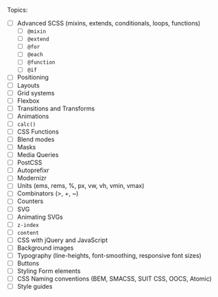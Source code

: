 Topics:

- [ ] Advanced SCSS (mixins, extends, conditionals, loops, functions)
  - [ ] `@mixin`
  - [ ] `@extend`
  - [ ] `@for`
  - [ ] `@each`
  - [ ] `@function`
  - [ ] `@if`
- [ ] Positioning
- [ ] Layouts
- [ ] Grid systems
- [ ] Flexbox
- [ ] Transitions and Transforms
- [ ] Animations
- [ ] `calc()`
- [ ] CSS Functions
- [ ] Blend modes
- [ ] Masks
- [ ] Media Queries
- [ ] PostCSS
- [ ] Autoprefixr
- [ ] Modernizr
- [ ] Units (ems, rems, %, px, vw, vh, vmin, vmax)
- [ ] Combinators (>, +, ~)
- [ ] Counters
- [ ] SVG
- [ ] Animating SVGs
- [ ] `z-index`
- [ ] `content`
- [ ] CSS with jQuery and JavaScript
- [ ] Background images
- [ ] Typography (line-heights, font-smoothing, responsive font sizes)
- [ ] Buttons
- [ ] Styling Form elements
- [ ] CSS Naming conventions (BEM, SMACSS, SUIT CSS, OOCS, Atomic)
- [ ] Style guides
